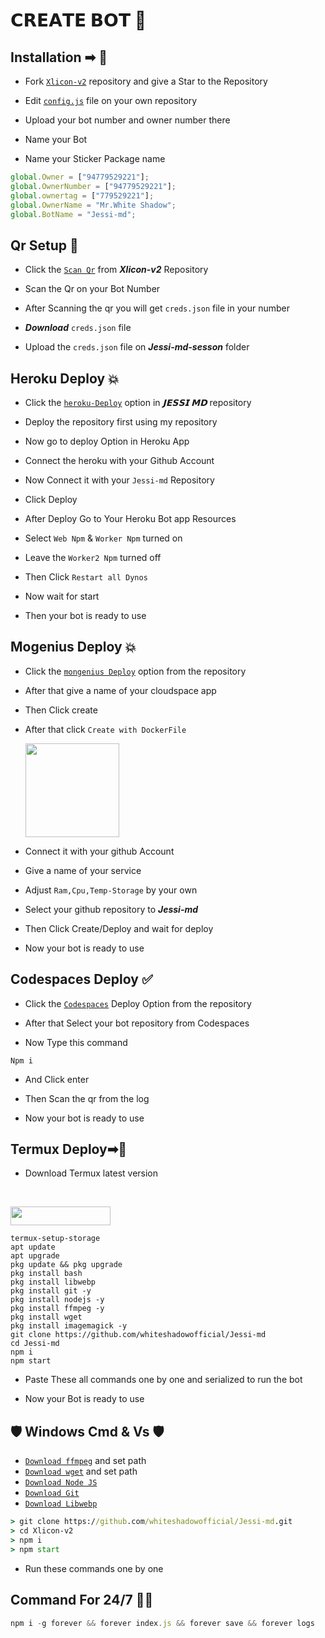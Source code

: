 
# 𝗖𝗥𝗘𝗔𝗧𝗘 𝗕𝗢𝗧 📕


## Installation ➡ 📖

- Fork [`Xlicon-v2`](https://github.com/whiteshadowofficial/Jessi-md/fork) repository and give a Star to the Repository

- Edit [`config.js`](https://github.com/whiteshadowofficial/Jessi-md/blob/master/config.js) file on your own repository

- Upload your bot number and owner number there

- Name your Bot

- Name your Sticker Package name


```js
global.Owner = ["94779529221"]; 
global.OwnerNumber = ["94779529221"];
global.ownertag = ["779529221"];
global.OwnerName = "Mr.White Shadow";
global.BotName = "Jessi-md";
```


## Qr Setup 📲

- Click the [`Scan Qr`](https://replit.com/@ahil15/XLICON-Multi-qr?v=1) from ***Xlicon-v2*** Repository

- Scan the Qr on your Bot Number

- After Scanning the qr you will get `creds.json` file in your number

- ***Download*** `creds.json` file

- Upload the `creds.json` file on ***Jessi-md-sesson*** folder


## Heroku Deploy 💥


- Click the [`heroku-Deploy`](https://heroku.com/deploy?template=https://github.com/whiteshadowofficial/Jessi-md) option in ***𝗝𝗘𝗦𝗦𝗜 𝗠𝗗*** repository

- Deploy the repository first using my repository

- Now go to deploy Option in Heroku App

- Connect the heroku with your Github Account

- Now Connect it with your `Jessi-md` Repository

- Click Deploy

- After Deploy Go to Your Heroku Bot app Resources

- Select `Web Npm`  &  `Worker Npm` turned on

- Leave the `Worker2 Npm` turned  off

- Then Click `Restart all Dynos`

- Now wait for start

- Then your bot is ready to use


## Mogenius Deploy 💥

- Click the [`mongenius Deploy`](https://studio.mogenius.com/) option from the repository

- After that give a name of your cloudspace app

- Then Click create

- After that click `Create with DockerFile`

    <img alt="" height="150" src="https://i.ibb.co/XbV4ZdB/Screenshot-20230921-173915.png">

- Connect it with your github Account

- Give a name of your service

- Adjust `Ram,Cpu,Temp-Storage` by your own

- Select your github repository to ***Jessi-md***

- Then Click Create/Deploy and wait for deploy

- Now your bot is ready to use


## Codespaces Deploy ✅

- Click the [`Codespaces`](https://github.coim/codespaces/new) Deploy Option from the repository

- After that Select your bot repository from Codespaces

- Now Type this command
```
Npm i
```
- And Click  enter

- Then Scan the qr from the log 

- Now your bot is ready to use


## Termux Deploy➡🔋

- Download Termux latest version

<br>
<p align="left"><a href="https://m.apkpure.com/termux/com.termux/download"> <img src="https://img.shields.io/badge/Termux%20Latest-black?style=for-the-badge&logo=termux" width="160" height="30"/></a></p>



```
termux-setup-storage
apt update
apt upgrade
pkg update && pkg upgrade
pkg install bash
pkg install libwebp
pkg install git -y
pkg install nodejs -y
pkg install ffmpeg -y 
pkg install wget
pkg install imagemagick -y
git clone https://github.com/whiteshadowofficial/Jessi-md
cd Jessi-md
npm i
npm start
```

- Paste These all commands one by one and serialized to run the bot

- Now your Bot is ready to use


##  🛡️ Windows Cmd & Vs 🛡️

* [`Download ffmpeg`](https://ffmpeg.org/download.html#build-windows) and set path
* [`Download wget`](https://eternallybored.org/misc/wget/releases/) and set path
* [`Download Node JS`](https://nodejs.org/en/download/)
* [`Download Git`](https://git-scm.com/downloads)
* [`Download Libwebp`](https://developers.google.com/speed/webp/download)

```cmd
> git clone https://github.com/whiteshadowofficial/Jessi-md.git
> cd Xlicon-v2
> npm i
> npm start
```

- Run these commands one by one


## Command For 24/7 🔷🔋
```js
npm i -g forever && forever index.js && forever save && forever logs
```

